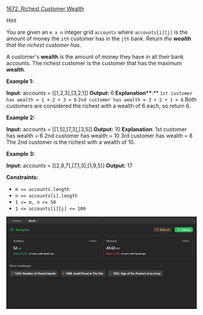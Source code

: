 [1672. Richest Customer Wealth](https://leetcode.com/problems/richest-customer-wealth/)

Hint

You are given an `m x n` integer grid `accounts` where `accounts[i][j]` is the amount of money the `i​​​​​​​​​​​th​​​​` customer has in the `j​​​​​​​​​​​th`​​​​ bank. Return _the **wealth** that the richest customer has._

A customer's **wealth** is the amount of money they have in all their bank accounts. The richest customer is the customer that has the maximum **wealth**.

**Example 1:**

**Input:** accounts = [[1,2,3],[3,2,1]]
**Output:** 6
**Explanation\*\***:\*\*
`1st customer has wealth = 1 + 2 + 3 = 6` `2nd customer has wealth = 3 + 2 + 1 = 6` Both customers are considered the richest with a wealth of 6 each, so return 6.

**Example 2:**

**Input:** accounts = [[1,5],[7,3],[3,5]]
**Output:** 10
**Explanation**:
1st customer has wealth = 6
2nd customer has wealth = 10
3rd customer has wealth = 8
The 2nd customer is the richest with a wealth of 10.

**Example 3:**

**Input:** accounts = [[2,8,7],[7,1,3],[1,9,5]]
**Output:** 17

**Constraints:**

- `m == accounts.length`
- `n == accounts[i].length`
- `1 <= m, n <= 50`
- `1 <= accounts[i][j] <= 100`

![](./ss.png)
